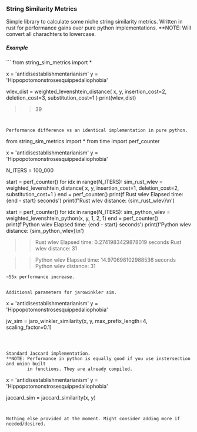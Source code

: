 <h3>String Similarity Metrics</h3>

Simple library to calculate some niche string similarity metrics. Written in rust
for performance gains over pure python implementations.
**NOTE: Will convert all charachters to lowercase.

<h5>Example</h5>
```
from string_sim_metrics import *

x = 'antidisestablishmentarianism'
y = 'Hippopotomonstrosesquippedaliophobia'

wlev_dist = weighted_levenshtein_distance(
        x, 
        y, 
        insertion_cost=2, 
        deletion_cost=3,
        substitution_cost=1
        )
print(wlev_dist)

>> 39

```


Performance difference vs an identical implementation in pure python.
```
from string_sim_metrics import *
from time import perf_counter


x = 'antidisestablishmentarianism'
y = 'Hippopotomonstrosesquippedaliophobia'

N_ITERS = 100_000

start = perf_counter()
for idx in range(N_ITERS):
    sim_rust_wlev = weighted_levenshtein_distance(
            x, 
            y, 
            insertion_cost=1, 
            deletion_cost=2,
            substitution_cost=1
            )
end = perf_counter()
print(f'Rust wlev Elapsed time:            {end - start} seconds')
print(f'Rust wlev distance:                {sim_rust_wlev}\n')


start = perf_counter()
for idx in range(N_ITERS):
    sim_python_wlev = weighted_levenshtein_python(x, y, 1, 2, 1)
end = perf_counter()
print(f'Python wlev Elapsed time:          {end - start} seconds')
print(f'Python wlev distance:              {sim_python_wlev}\n')


>> Rust wlev Elapsed time:            0.2741983429878019 seconds
>> Rust wlev distance:                31

>> Python wlev Elapsed time:          14.970698102988536 seconds
>> Python wlev distance:              31

```
~55x performance increase.


Additional parameters for jarowinkler sim.
```
x = 'antidisestablishmentarianism'
y = 'Hippopotomonstrosesquippedaliophobia'

jw_sim = jaro_winkler_similarity(x, y, max_prefix_length=4, scaling_factor=0.1)
```



Standard Jaccard implementation.
**NOTE: Performance in python is equally good if you use instersection and union built
        in functions. They are already compiled.
```
x = 'antidisestablishmentarianism'
y = 'Hippopotomonstrosesquippedaliophobia'

jaccard_sim = jaccard_similarity(x, y)
```


Nothing else provided at the moment. Might consider adding more if needed/desired.

